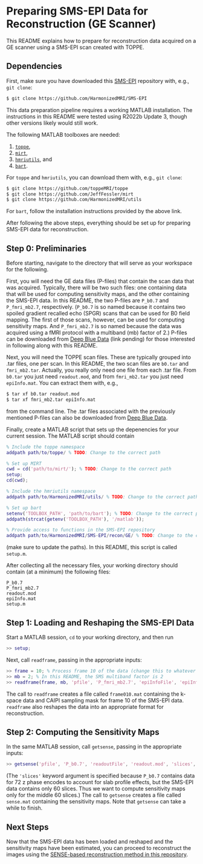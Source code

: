 # Preparing SMS-EPI Data for Reconstruction (GE Scanner)

This README explains how to prepare for reconstruction
data acquired on a GE scanner
using a SMS-EPI scan
created with TOPPE.

## Dependencies

First,
make sure you have downloaded
this [SMS-EPI](https://github.com/HarmonizedMRI/SMS-EPI)
repository with, e.g., `git clone`:
```bash
$ git clone https://github.com/HarmonizedMRI/SMS-EPI
```

This data preparation pipeline requires
a working MATLAB installation.
The instructions in this README
were tested using R2022b Update 3,
though other versions likely would still work.

The following MATLAB toolboxes are needed:

1. [`toppe`](https://github.com/toppeMRI/toppe),
1. [`mirt`](https://github.com/JeffFessler/mirt),
1. [`hmriutils`](https://github.com/HarmonizedMRI/utils), and
1. [`bart`](https://mrirecon.github.io/bart/installation.html).

For `toppe` and `hmriutils`,
you can download them
with, e.g., `git clone`:
```bash
$ git clone https://github.com/toppeMRI/toppe
$ git clone https://github.com/JeffFessler/mirt
$ git clone https://github.com/HarmonizedMRI/utils
```
For `bart`,
follow the installation instructions
provided by the above link.

After following the above steps,
everything should be set up
for preparing SMS-EPI data for reconstruction.

## Step 0: Preliminaries

Before starting,
navigate to
the directory
that will serve as your workspace
for the following.

First,
you will need the GE data files (P-files)
that contain the scan data that was acquired.
Typically,
there will be two such files:
one containing data
that will be used for computing sensitivity maps,
and the other containing the SMS-EPI data.
In this README,
the two P-files are
`P_b0.7`
and `P_fmri_mb2.7`,
respectively.
(`P_b0.7` is so named
because it contains two spoiled gradient recalled echo (SPGR) scans
that can be used for B0 field mapping.
The first of those scans, however,
can be used for computing sensitivity maps.
And `P_fmri_mb2.7` is so named
because the data was acquired
using a fMRI protocol
with a multiband (mb) factor of 2.)
P-files can be downloaded
from [Deep Blue Data](TODO)
(link pending)
for those interested
in following along
with this README.

Next,
you will need the TOPPE scan files.
These are typically grouped into .tar files,
one per scan.
In this README,
the two scan files are
`b0.tar`
and `fmri_mb2.tar`.
Actually,
you really only need one file
from each .tar file.
From `b0.tar` you just need `readout.mod`,
and from `fmri_mb2.tar` you just need `epiInfo.mat`.
You can extract them with, e.g.,
```bash
$ tar xf b0.tar readout.mod
$ tar xf fmri_mb2.tar epiInfo.mat
```
from the command line.
The .tar files
associated with the previously mentioned P-files
can also be downloaded
from [Deep Blue Data](TODO).

Finally,
create a MATLAB script
that sets up the depenencies
for your current session.
The MATLAB script should contain
```matlab
% Include the toppe namespace
addpath path/to/toppe/ % TODO: Change to the correct path

% Set up MIRT
cwd = cd('path/to/mirt/'); % TODO: Change to the correct path
setup;
cd(cwd);

% Include the hmriutils namespace
addpath path/to/HarmonizedMRI/utils/ % TODO: Change to the correct path

% Set up bart
setenv('TOOLBOX_PATH', 'path/to/bart'); % TODO: Change to the correct path
addpath(strcat(getenv('TOOLBOX_PATH'), '/matlab'));

% Provide access to functions in the SMS-EPI repository
addpath path/to/HarmonizedMRI/SMS-EPI/recon/GE/ % TODO: Change to the correct path
```
(make sure to update the paths).
In this README,
this script is called `setup.m`.

After collecting all the necessary files,
your working directory should contain
(at a minimum)
the following files:
```
P_b0.7
P_fmri_mb2.7
readout.mod
epiInfo.mat
setup.m
```

## Step 1: Loading and Reshaping the SMS-EPI Data

Start a MATLAB session,
`cd` to your working directory,
and then run
```matlab
>> setup;
```
Next,
call `readframe`,
passing in the appropriate inputs:
```matlab
>> frame = 10; % Process frame 10 of the data (change this to whatever you want)
>> mb = 2; % In this README, the SMS multiband factor is 2
>> readframe(frame, mb, 'pfile', 'P_fmri_mb2.7', 'epiInfoFile', 'epiInfo.mat');
```
The call to `readframe` creates
a file called `frame010.mat`
containing the k-space data
and CAIPI sampling mask
for frame 10 of the SMS-EPI data.
`readframe` also reshapes the data
into an appropriate format
for reconstruction.

## Step 2: Computing the Sensitivity Maps

In the same MATLAB session,
call `getsense`,
passing in the appropriate inputs:
```matlab
>> getsense('pfile', 'P_b0.7', 'readoutFile', 'readout.mod', 'slices', 7:66);
```
(The `'slices'` keyword argument
is specified because `P_b0.7` contains data
for 72 z phase encodes
to account for slab profile effects,
but the SMS-EPI data
contains only 60 slices.
Thus we want to compute sensitivity maps
only for the middle 60 slices.)
The call to `getsense` creates
a file called `sense.mat`
containing the sensitivity maps.
Note that `getsense` can take a while to finish.

## Next Steps

Now that the SMS-EPI data
has been loaded and reshaped
and the sensitivity maps
have been estimated,
you can proceed to reconstruct the images
using the [SENSE-based reconstruction method in this repository](..).

